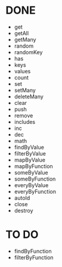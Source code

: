 # DONE

- get
- getAll
- getMany
- random
- randomKey
- has
- keys
- values
- count
- set
- setMany
- deleteMany
- clear
- push
- remove
- includes
- inc
- dec
- math
- findByValue
- filterByValue
- mapByValue
- mapByFunction
- someByValue
- someByFunction
- everyByValue
- everyByFunction
- autoId
- close
- destroy

# TO DO

- findByFunction
- filterByFunction